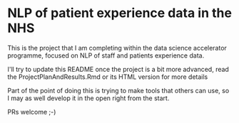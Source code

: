 # NLP of patient experience data in the NHS

This is the project that I am completing within the data science accelerator programme, focused on NLP of staff and patients experience data.

I'll try to update this README once the project is a bit more advanced, read the ProjectPlanAndResults.Rmd or its HTML version for more details

Part of the point of doing this is trying to make tools that others can use, so I may as well develop it in the open right from the start.

PRs welcome ;-)
